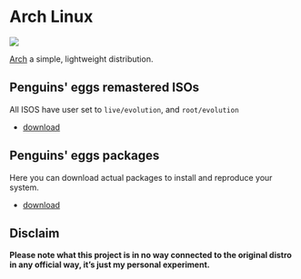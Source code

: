# Arch Linux
![](/img/arch.svg)

[Arch](https://archlinux.org/) a simple, lightweight distribution.

## Penguins' eggs remastered ISOs
All ISOS have user set to ```live/evolution```, and ```root/evolution```

* [download](https://drive.google.com/drive/folders/1qWh-hWjldQpb6TWSDY9h8tKdD4VadkOr)

## Penguins' eggs packages
Here you can download actual packages to install and reproduce your system.

* [download](https://penguins-eggs.net/basket/index.php?p=packages%2Faur)

## Disclaim
__Please note what this project is in no way connected to the original distro in any official way, it’s just my personal experiment.__
